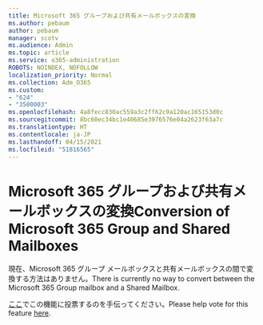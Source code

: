 ```yaml
---
title: Microsoft 365 グループおよび共有メールボックスの変換
ms.author: pebaum
author: pebaum
manager: scotv
ms.audience: Admin
ms.topic: article
ms.service: o365-administration
ROBOTS: NOINDEX, NOFOLLOW
localization_priority: Normal
ms.collection: Adm_O365
ms.custom:
- "624"
- "3500003"
ms.openlocfilehash: 4a8fecc830ac559a3c2ff62c9a120ac165153d0c
ms.sourcegitcommit: 8bc60ec34bc1e40685e3976576e04a2623f63a7c
ms.translationtype: HT
ms.contentlocale: ja-JP
ms.lasthandoff: 04/15/2021
ms.locfileid: "51816565"
---
```

# <a name="conversion-of-microsoft-365-group-and-shared-mailboxes"></a><span data-ttu-id="4b6e2-102">Microsoft 365 グループおよび共有メールボックスの変換</span><span class="sxs-lookup"><span data-stu-id="4b6e2-102">Conversion of Microsoft 365 Group and Shared Mailboxes</span></span>

<span data-ttu-id="4b6e2-103">現在、Microsoft 365 グループ メールボックスと共有メールボックスの間で変換する方法はありません。</span><span class="sxs-lookup"><span data-stu-id="4b6e2-103">There is currently no way to convert between the Microsoft 365 Group mailbox and a Shared Mailbox.</span></span>

<span data-ttu-id="4b6e2-104">[ここ](https://aka.ms/M365GroupToShared)でこの機能に投票するのを手伝ってください。</span><span class="sxs-lookup"><span data-stu-id="4b6e2-104">Please help vote for this feature [here](https://aka.ms/M365GroupToShared).</span></span>

